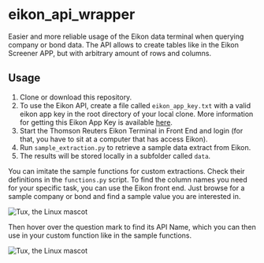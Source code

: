 # eikon_api_wrapper
Easier and more reliable usage of the Eikon data terminal when querying company or bond data.
The API allows to create tables like in the Eikon Screener APP, but with arbitrary amount of rows and columns.

## Usage
1. Clone or download this repository.
2. To use the Eikon API, create a file called `eikon_app_key.txt` with a valid eikon app key in the root directory of your local clone.
More information for getting this Eikon App Key is available [here](https://developers.refinitiv.com/en/api-catalog/eikon/eikon-data-api/quick-start).
2. Start the Thomson Reuters Eikon Terminal in Front End and login (for that, you have to sit at a computer that has access Eikon).
3. Run `sample_extraction.py` to retrieve a sample data extract from Eikon.
4. The results will be stored locally in a subfolder called `data`.

You can imitate the sample functions for custom extractions. Check their definitions in the `functions.py` script. To find the column names you need for your specific task, you can use the Eikon front end. Just browse for a sample company or bond and find a sample value you are interested in.

![Tux, the Linux mascot](/eikon_api_wrapper/docs/images/eikon_front_end_pic1.PNG)

Then hover over the question mark to find its API Name, which you can then use in your custom function like in the sample functions.

![Tux, the Linux mascot](/eikon_api_wrapper/docs/images/eikon_front_end_pic2.PNG)